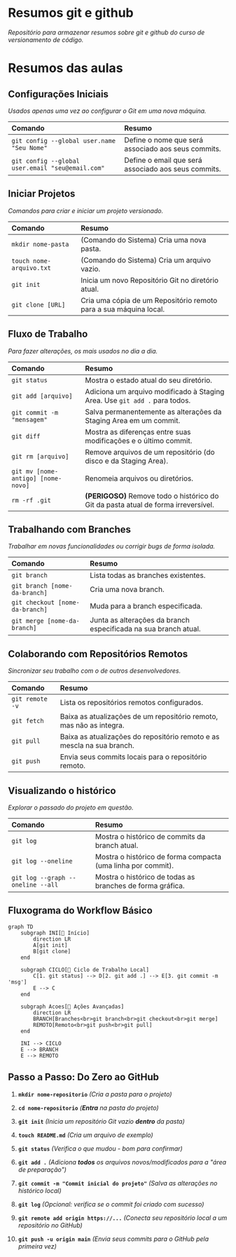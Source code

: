 # Resumos git e github

*Repositório para armazenar resumos sobre git e github do curso de versionamento de código.*

# Resumos das aulas

## Configurações Iniciais
*Usados apenas uma vez ao configurar o Git em uma nova máquina.*

| Comando | Resumo |
| :--- | :--- |
| `git config --global user.name "Seu Nome"` | Define o nome que será associado aos seus commits. |
| `git config --global user.email "seu@email.com"`| Define o email que será associado aos seus commits. |


## Iniciar Projetos
*Comandos para criar e iniciar um projeto versionado.*

| Comando | Resumo |
| :--- | :--- |
| `mkdir nome-pasta`| (Comando do Sistema) Cria uma nova pasta. |
| `touch nome-arquivo.txt`| (Comando do Sistema) Cria um arquivo vazio. |
| `git init`  | Inicia um novo Repositório Git no diretório atual. |
| `git clone [URL]` | Cria uma cópia de um Repositório remoto para a sua máquina local. |

## Fluxo de Trabalho
*Para fazer alterações, os mais usados no dia a dia.*

| Comando | Resumo |
| :--- | :--- |
| `git status`| Mostra o estado atual do seu diretório. |
| `git add [arquivo]` | Adiciona um arquivo modificado à Staging Area. Use `git add .` para todos. |
| `git commit -m "mensagem"`| Salva permanentemente as alterações da Staging Area em um commit. |
| `git diff`| Mostra as diferenças entre suas modificações e o último commit. |
| `git rm [arquivo]`| Remove arquivos de um repositório (do disco e da Staging Area). |
| `git mv [nome-antigo] [nome-novo]`| Renomeia arquivos ou diretórios. |
| `rm -rf .git`| **(PERIGOSO)** Remove todo o histórico do Git da pasta atual de forma irreversível. |

## Trabalhando com Branches
*Trabalhar em novas funcionalidades ou corrigir bugs de forma isolada.*

| Comando | Resumo |
| :--- | :--- |
| `git branch` | Lista todas as branches existentes. |
| `git branch [nome-da-branch]` | Cria uma nova branch. |
| `git checkout [nome-da-branch]`| Muda para a branch especificada. |
| `git merge [nome-da-branch]`| Junta as alterações da branch especificada na sua branch atual. |

## Colaborando com Repositórios Remotos
*Sincronizar seu trabalho com o de outros desenvolvedores.*

| Comando | Resumo |
| :--- | :--- |
| `git remote -v`| Lista os repositórios remotos configurados. |
| `git fetch`| Baixa as atualizações de um repositório remoto, mas não as integra. |
| `git pull`| Baixa as atualizações do repositório remoto e as mescla na sua branch. |
| `git push`| Envia seus commits locais para o repositório remoto. |

## Visualizando o histórico
*Explorar o passado do projeto em questão.*

| Comando | Resumo |
| :--- | :--- |
| `git log`| Mostra o histórico de commits da branch atual. |
| `git log --oneline`| Mostra o histórico de forma compacta (uma linha por commit). |
| `git log --graph --oneline --all`| Mostra o histórico de todas as branches de forma gráfica. |

## Fluxograma do Workflow Básico

```mermaid
graph TD
    subgraph INI[🔹 Início]
        direction LR
        A[git init]
        B[git clone]
    end

    subgraph CICLO[🔄 Ciclo de Trabalho Local]
        C[1. git status] --> D[2. git add .] --> E[3. git commit -m 'msg']
        E --> C
    end

    subgraph Acoes[🌿 Ações Avançadas]
        direction LR
        BRANCH[Branches<br>git branch<br>git checkout<br>git merge]
        REMOTO[Remoto<br>git push<br>git pull]
    end

    INI --> CICLO
    E --> BRANCH
    E --> REMOTO
```

## Passo a Passo: Do Zero ao GitHub

1.  **`mkdir nome-repositorio`**
    *(Cria a pasta para o projeto)*

2.  **`cd nome-repositorio`**
    *(**Entra** na pasta do projeto)*

3.  **`git init`**
    *(Inicia um repositório Git vazio **dentro** da pasta)*

4.  **`touch README.md`**
    *(Cria um arquivo de exemplo)*

5.  **`git status`**
    *(Verifica o que mudou - bom para confirmar)*

6.  **`git add .`**
    *(Adiciona **todos** os arquivos novos/modificados para a "área de preparação")*

7.  **`git commit -m "Commit inicial do projeto"`**
    *(Salva as alterações no histórico local)*

8.  **`git log`**
    *(Opcional: verifica se o commit foi criado com sucesso)*

9.  **`git remote add origin https://...`**
    *(Conecta seu repositório local a um repositório no GitHub)*

10. **`git push -u origin main`**
    *(Envia seus commits para o GitHub pela primeira vez)*
